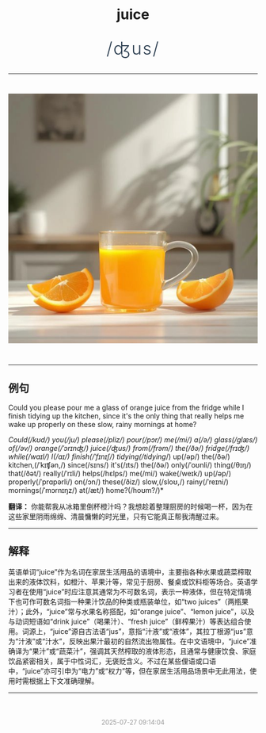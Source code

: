 <div align="center">

# juice

<div style="margin: 30px 0;">
<h1 style="font-size: 2.5em; font-weight: 300; letter-spacing: 2px; margin: 0; color: #2c3e50;">
/ʤus/
</h1>
</div>

</div>

---

<div align="center" style="margin: 40px 0;">

![juice](images/juice.png)

</div>

---

## 例句

Could you please pour me a glass of orange juice from the fridge while I finish tidying up the kitchen, since it's the only thing that really helps me wake up properly on these slow, rainy mornings at home?

*Could(/kʊd/) you(/ju/) please(/pliz/) pour(/pɔr/) me(/mi/) a(/ə/) glass(/glæs/) of(/əv/) orange(/ˈɔrɪnʤ/) juice(/ʤus/) from(/frəm/) the(/ðə/) fridge(/frɪʤ/) while(/waɪl/) I(/aɪ/) finish(/ˈfɪnɪʃ/) tidying(/tidying*/) up(/əp/) the(/ðə/) kitchen,(/ˈkɪʧən,/) since(/sɪns/) it's(/ɪts/) the(/ðə/) only(/ˈoʊnli/) thing(/θɪŋ/) that(/ðət/) really(/ˈrɪli/) helps(/hɛlps/) me(/mi/) wake(/weɪk/) up(/əp/) properly(/ˈprɑpərli/) on(/ɔn/) these(/ðiz/) slow,(/sloʊ,/) rainy(/ˈreɪni/) mornings(/ˈmɔrnɪŋz/) at(/æt/) home?(/hoʊm?/)*

**翻译：** 你能帮我从冰箱里倒杯橙汁吗？我想趁着整理厨房的时候喝一杯，因为在这些家里阴雨绵绵、清晨慵懒的时光里，只有它能真正帮我清醒过来。

---

## 解释

英语单词“juice”作为名词在家居生活用品的语境中，主要指各种水果或蔬菜榨取出来的液体饮料，如橙汁、苹果汁等，常见于厨房、餐桌或饮料柜等场合。英语学习者在使用“juice”时应注意其通常为不可数名词，表示一种液体，但在特定情境下也可作可数名词指一种果汁饮品的种类或瓶装单位，如“two juices”（两瓶果汁）；此外，“juice”常与水果名称搭配，如“orange juice”、“lemon juice”，以及与动词短语如“drink juice”（喝果汁）、“fresh juice”（鲜榨果汁）等表达组合使用。词源上，“juice”源自古法语“jus”，意指“汁液”或“液体”，其拉丁根源“jus”意为“汁液”或“汁水”，反映出果汁最初的自然流出物属性。在中文语境中，“juice”准确译为“果汁”或“蔬菜汁”，强调其天然榨取的液体形态，且通常与健康饮食、家庭饮品紧密相关，属于中性词汇，无褒贬含义。不过在某些俚语或口语中，“juice”亦可引申为“电力”或“权力”等，但在家居生活用品场景中无此用法，使用时需根据上下文准确理解。


---

<div align="center" style="margin-top: 50px;">
<small style="color: #999; font-size: 0.9em;">2025-07-27 09:14:04</small>
</div>
